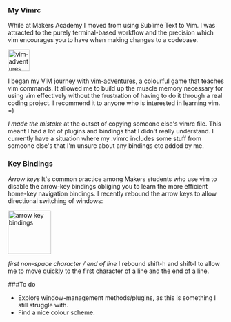 ### My Vimrc

While at Makers Academy I moved from using Sublime Text to Vim. I was attracted to the purely terminal-based workflow and the precision which vim encourages you to have when making changes to a codebase. 

<img src='http://s14.postimg.org/o4qt9sh0x/7572_EDF5_D0_F2_42_D4_AA40_7776_EE2_F1_D95.png' alt='vim-adventures' style='width:50px;'>
  
I began my VIM journey with [vim-adventures](http://vim-adventures.com/), a colourful game that teaches vim commands. It allowed me to build
up the muscle memory necessary for using vim effectively without the frustration of having to do it through a real coding project.  I recommend it to anyone who is interested in learning vim. =)  
  
*I made the mistake* at the outset of copying someone else's vimrc file. This meant I had a lot of plugins and bindings that I didn't really understand. I currently have a situation where my .vimrc includes some stuff from someone else's that I'm unsure about any bindings etc added by me.  
  
### Key Bindings
*Arrow keys* It's common practice among Makers students who use vim to disable the arrow-key bindings obliging you to learn the more efficient home-key navigation bindings. I recently rebound the arrow keys to allow directional switching of windows:
  
<img src='http://s14.postimg.org/lgx852fjl/vimbindings.png' alt='arrow key bindings' style='width:100px' />
  
*first non-space character / end of line* I rebound shift-h and shift-l to allow me to move quickly to the first character
of a line and the end of a line.

###To do
- Explore window-management methods/plugins, as this is something I still struggle with.
- Find a nice colour scheme.

